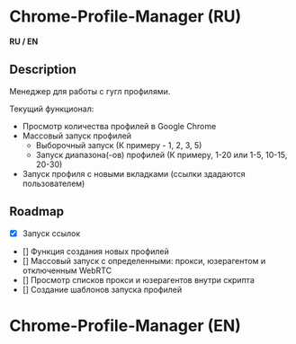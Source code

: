 # Chrome-Profile-Manager (RU)
**RU / EN**
## Description
Менеджер для работы с гугл профилями.

Текущий функционал:
- Просмотр количества профилей в Google Chrome
- Массовый запуск профилей
   - Выборочный запуск (К примеру - 1, 2, 3, 5)
   - Запуск диапазона(-ов) профилей (К примеру, 1-20 или 1-5, 10-15, 20-30)
- Запуск профиля с новыми вкладками (ссылки здадаются пользователем)     

## Roadmap
- [x] Запуск ссылок
- [] Функция создания новых профилей
- [] Массовый запуск с определенными: прокси, юзерагентом и отключенным WebRTC
- [] Просмотр списков прокси и юзерагентов внутри скрипта
- [] Создание шаблонов запуска профилей

# Chrome-Profile-Manager (EN)
